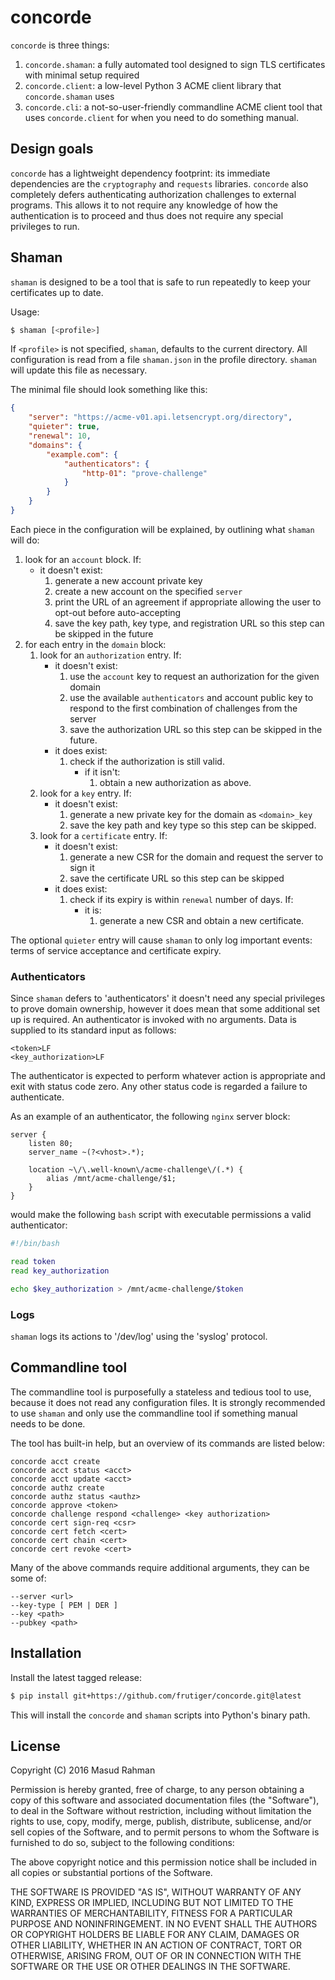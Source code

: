 # concorde

`concorde` is three things:

1. `concorde.shaman`: a fully automated tool designed to sign TLS certificates
   with minimal setup required
2. `concorde.client`: a low-level Python 3 ACME client library that
   `concorde.shaman` uses
3. `concorde.cli`: a not-so-user-friendly commandline ACME client tool that
   uses `concorde.client` for when you need to do something manual.

## Design goals

`concorde` has a lightweight dependency footprint: its immediate dependencies
are the `cryptography` and `requests` libraries.  `concorde` also completely
defers authenticating authorization challenges to external programs.  This
allows it to not require any knowledge of how the authentication is to proceed
and thus does not require any special privileges to run.

## Shaman

`shaman` is designed to be a tool that is safe to run repeatedly to keep your
certificates up to date.

Usage:

```sh
$ shaman [<profile>]
```

If `<profile>` is not specified, `shaman`, defaults to the current directory.
All configuration is read from a file `shaman.json` in the profile directory.
`shaman` will update this file as necessary.

The minimal file should look something like this:

```json
{
    "server": "https://acme-v01.api.letsencrypt.org/directory",
    "quieter": true,
    "renewal": 10,
    "domains": {
        "example.com": {
            "authenticators": {
                "http-01": "prove-challenge"
            }
        }
    }
}
```

Each piece in the configuration will be explained, by outlining what `shaman`
will do:

1. look for an `account` block.  If:
    * it doesn't exist:
        1. generate a new account private key
        2. create a new account on the specified `server`
        3. print the URL of an agreement if appropriate allowing the user to
           opt-out before auto-accepting
        4. save the key path, key type, and registration URL so this step can be
           skipped in the future
2. for each entry in the `domain` block:
    1. look for an `authorization` entry.  If:
        * it doesn't exist:
            1. use the `account` key to request an authorization for the given
               domain
            2. use the available `authenticators` and account public key to
               respond to the first combination of challenges from the server
            3. save the authorization URL so this step can be skipped in the
               future.
        * it does exist:
            1.  check if the authorization is still valid.
                * if it isn't:
                    1. obtain a new authorization as above.
    2. look for a `key` entry.  If:
        * it doesn't exist:
            1. generate a new private key for the domain as `<domain>_key`
            2. save the key path and key type so this step can be skipped.
    3. look for a `certificate` entry.  If:
        * it doesn't exist:
            1. generate a new CSR for the domain and request the server to sign
               it
            2. save the certificate URL so this step can be skipped
        * it does exist:
            1. check if its expiry is within `renewal` number of days.  If:
                * it is:
                    1. generate a new CSR and obtain a new certificate.

The optional `quieter` entry will cause `shaman` to only log important events:
terms of service acceptance and certificate expiry.

### Authenticators

Since `shaman` defers to 'authenticators' it doesn't need any special
privileges to prove domain ownership, however it does mean that some additional
set up is required.  An authenticator is invoked with no arguments.  Data is
supplied to its standard input as follows:

```
<token>LF
<key_authorization>LF
```

The authenticator is expected to perform whatever action is appropriate and
exit with status code zero.  Any other status code is regarded a failure to
authenticate.

As an example of an authenticator, the following `nginx` server block:

```
server {
    listen 80;
    server_name ~(?<vhost>.*);

    location ~\/\.well-known\/acme-challenge\/(.*) {
        alias /mnt/acme-challenge/$1;
    }
}
```

would make the following `bash` script with executable permissions a valid
authenticator:

```bash
#!/bin/bash

read token
read key_authorization

echo $key_authorization > /mnt/acme-challenge/$token
```

### Logs

`shaman` logs its actions to '/dev/log' using the 'syslog' protocol.

## Commandline tool

The commandline tool is purposefully a stateless and tedious tool to use,
because it does not read any configuration files.  It is strongly recommended
to use `shaman` and only use the commandline tool if something manual needs to
be done.

The tool has built-in help, but an overview of its commands are listed below:

```
concorde acct create
concorde acct status <acct>
concorde acct update <acct>
concorde authz create
concorde authz status <authz>
concorde approve <token>
concorde challenge respond <challenge> <key authorization>
concorde cert sign-req <csr>
concorde cert fetch <cert>
concorde cert chain <cert>
concorde cert revoke <cert>
```

Many of the above commands require additional arguments, they can be some of:

```
--server <url>
--key-type [ PEM | DER ]
--key <path>
--pubkey <path>
```

## Installation

Install the latest tagged release:

```bash
$ pip install git+https://github.com/frutiger/concorde.git@latest
```

This will install the `concorde` and `shaman` scripts into Python's binary
path.

## License

Copyright (C) 2016 Masud Rahman

Permission is hereby granted, free of charge, to any person obtaining a copy of
this software and associated documentation files (the "Software"), to deal in
the Software without restriction, including without limitation the rights to
use, copy, modify, merge, publish, distribute, sublicense, and/or sell copies
of the Software, and to permit persons to whom the Software is furnished to do
so, subject to the following conditions:

The above copyright notice and this permission notice shall be included in all
copies or substantial portions of the Software.

THE SOFTWARE IS PROVIDED "AS IS", WITHOUT WARRANTY OF ANY KIND, EXPRESS OR
IMPLIED, INCLUDING BUT NOT LIMITED TO THE WARRANTIES OF MERCHANTABILITY,
FITNESS FOR A PARTICULAR PURPOSE AND NONINFRINGEMENT. IN NO EVENT SHALL THE
AUTHORS OR COPYRIGHT HOLDERS BE LIABLE FOR ANY CLAIM, DAMAGES OR OTHER
LIABILITY, WHETHER IN AN ACTION OF CONTRACT, TORT OR OTHERWISE, ARISING FROM,
OUT OF OR IN CONNECTION WITH THE SOFTWARE OR THE USE OR OTHER DEALINGS IN THE
SOFTWARE.

